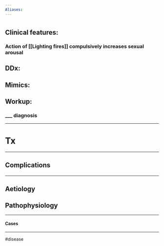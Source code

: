 ```yaml
---
Aliases:
---
```

# 
## Clinical features:
### Action of [[Lighting fires]] compulsively increases sexual arousal
## DDx:
###
## Mimics:
###
## Workup:
### ___ diagnosis
---
# Tx

---
## Complications
###

---
## Aetiology
## Pathophysiology

---
#### Cases


---
#disease 